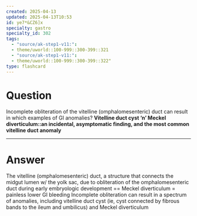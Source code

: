 ```yaml
---
created: 2025-04-13
updated: 2025-04-13T10:53
id: ye7*&CZ6]x
specialty: gastro
specialty_id: 302
tags:
  - "source/ak-step1-v11:": 
  - theme/uworld::100-999::300-399::321
  - "source/ak-step1-v11:": 
  - theme/uworld::100-999::300-399::322"
type: flashcard
---
```


# Question
Incomplete obliteration of the vitelline (omphalomesenteric) duct can result in which examples of GI anomalies?  **Vitelline duct cyst ‘n’ Meckel diverticulum::an incidental, asymptomatic finding, and the most common vitelline duct anomaly**

---

# Answer
The vitelline (omphalomesenteric) duct, a structure that connects the midgut lumen w/ the yolk sac, due to obliteration of the omphalomesenteric duct during early embryologic development == Meckel diverticulum = painless lower GI bleeding  Incomplete obliteration can result in a spectrum of anomalies, including vitelline duct cyst (ie, cyst connected by fibrous bands to the ileum and umbilicus) and Meckel diverticulum